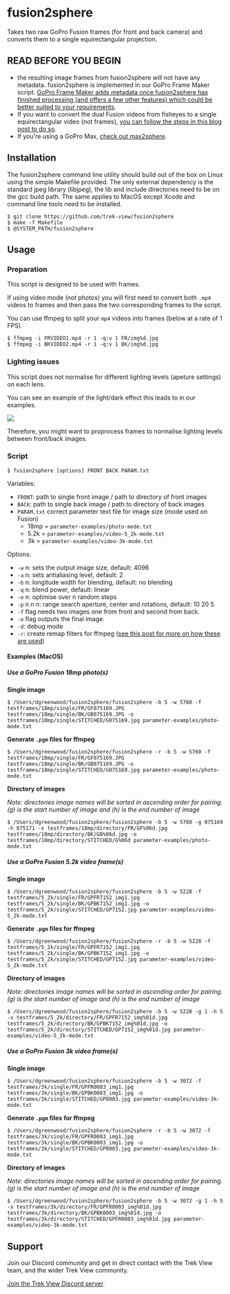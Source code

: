 # fusion2sphere

Takes two raw GoPro Fusion frames (for front and back camera) and converts them to a single equirectangular projection.

## READ BEFORE YOU BEGIN

* the resulting image frames from fusion2sphere will not have any metadata. fusion2sphere is implemented in our GoPro Frame Maker script. [GoPro Frame Maker adds metadata once fusion2sphere has finished processing (and offers a few other features) which could be better suited to your requirements](https://github.com/trek-view/gopro-frame-maker/).
* If you want to convert the dual Fusion videos from fisheyes to a single equirectangular video (not frames), [you can follow the steps in this blog post to do so](https://www.trekview.org/blog/2022/using-ffmpeg-process-gopro-raw-360).
* If you're using a GoPro Max, [check out max2sphere](https://github.com/trek-view/max2sphere).

## Installation

The fusion2sphere command line utility should build out of the box on Linux using the simple Makefile provided. The only external dependency is the standard jpeg library (libjpeg), the lib and include directories need to be on the gcc build path. The same applies to MacOS except Xcode and command line tools need to be installed.

```
$ git clone https://github.com/trek-view/fusion2sphere
$ make -f Makefile
$ @SYSTEM_PATH/fusion2sphere
```

## Usage

### Preparation

This script is designed to be used with frames.

If using video mode (not photos) you will first need to convert both `.mp4` videos to frames and then pass the two corresponding frames to the script.

You can use ffmpeg to split your `mp4` videos into frames (below at a rate of 1 FPS).

```
$ ffmpeg -i FRVIDEO1.mp4 -r 1 -q:v 1 FR/img%d.jpg 
$ ffmpeg -i BKVIDEO2.mp4 -r 1 -q:v 1 BK/img%d.jpg 
```

### Lighting issues

This script does not normalise for different lighting levels (apeture settings) on each lens.

You can see an example of the light/dark effect this leads to in our examples.

![](testframes/18mp/single/STITCHED/G075169.jpg)

Therefore, you might want to proprocess frames to normalise lighting levels between front/back images.

### Script

```shell
$ fusion2sphere [options] FRONT BACK PARAM.txt
```

Variables:

* `FRONT`: path to single front image / path to directory of front images
* `BACK`: path to single back image / path to directory of back images
* `PARAM.txt` correct parameter text file for image size (mode used on Fusion)
	* 18mp = `parameter-examples/photo-mode.txt`
	* 5.2k = `parameter-examples/video-5_2k-mode.txt`
	* 3k = `parameter-examples/video-3k-mode.txt`

Options:

* `-w` n: sets the output image size, default: 4096
* `-a` n: sets antialiasing level, default: 2
* `-b` n: longitude width for blending, default: no blending
* `-q` n: blend power, default: linear
* `-e` n: optimise over n random steps
* `-p` n n n: range search aperture, center and rotations, default: 10 20 5
* `-f` flag needs two images one from front and second from back.
* `-o` flag outputs the final image.
* `-d`: debug mode
* `-r`: create remap filters for ffmpeg ([see this post for more on how these are used](https://www.trekview.org/blog/using-ffmpeg-process-gopro-fusion-max-360))

#### Examples (MacOS)

##### Use a GoPro Fusion 18mp photo(s)

**Single image**

```shell
$ /Users/dgreenwood/fusion2sphere/fusion2sphere -b 5 -w 5760 -f testframes/18mp/single/FR/GF075169.JPG testframes/18mp/single/BK/GB075169.JPG -o testframes/18mp/single/STITCHED/G075169.jpg parameter-examples/photo-mode.txt
```

**Generate `.pgm` files for ffmpeg**

```shell
$ /Users/dgreenwood/fusion2sphere/fusion2sphere -r -b 5 -w 5760 -f testframes/18mp/single/FR/GF075169.JPG testframes/18mp/single/BK/GB075169.JPG -o testframes/18mp/single/STITCHED/G075169.jpg parameter-examples/photo-mode.txt
```

**Directory of images**

_Note: directories image names will be sorted in ascending order for pairing. (g) is the start number of image and (h) is the end number of image_

```shell
$ /Users/dgreenwood/fusion2sphere/fusion2sphere -b 5 -w 5760 -g 075169 -h 075171 -x testframes/18mp/directory/FR/GF%06d.jpg testframes/18mp/directory/BK/GB%06d.jpg -o testframes/18mp/directory/STITCHED/G%06d parameter-examples/photo-mode.txt
```

##### Use a GoPro Fusion 5.2k video frame(s)

**Single image**

```shell
$ /Users/dgreenwood/fusion2sphere/fusion2sphere -b 5 -w 5228 -f testframes/5_2k/single/FR/GPFR7152_img1.jpg testframes/5_2k/single/BK/GPBK7152_img1.jpg -o testframes/5_2k/single/STITCHED/GP7152.jpg parameter-examples/video-5_2k-mode.txt
```

**Generate `.pgm` files for ffmpeg**

```shell
$ /Users/dgreenwood/fusion2sphere/fusion2sphere -r -b 5 -w 5228 -f testframes/5_2k/single/FR/GPFR7152_img1.jpg testframes/5_2k/single/BK/GPBK7152_img1.jpg -o testframes/5_2k/single/STITCHED/GP7152.jpg parameter-examples/video-5_2k-mode.txt
```

**Directory of images**

_Note: directories image names will be sorted in ascending order for pairing.(g) is the start number of image and (h) is the end number of image_

```shell
$ /Users/dgreenwood/fusion2sphere/fusion2sphere -b 5 -w 5228 -g 1 -h 5 -x testframes/5_2k/directory/FR/GPFR7152_img%01d.jpg testframes/5_2k/directory/BK/GPBK7152_img%01d.jpg -o testframes/5_2k/directory/STITCHED/GP7152_img%01d.jpg parameter-examples/video-5_2k-mode.txt
```

##### Use a GoPro Fusion 3k video frame(s)

**Single image**

```shell
$ /Users/dgreenwood/fusion2sphere/fusion2sphere -b 5 -w 3072 -f testframes/3k/single/FR/GPFR0003_img1.jpg testframes/3k/single/BK/GPBK0003_img1.jpg -o testframes/3k/single/STITCHED/GP0003.jpg parameter-examples/video-3k-mode.txt
```

**Generate `.pgm` files for ffmpeg**

```shell
$ /Users/dgreenwood/fusion2sphere/fusion2sphere -r -b 5 -w 3072 -f testframes/3k/single/FR/GPFR0003_img1.jpg testframes/3k/single/BK/GPBK0003_img1.jpg -o testframes/3k/single/STITCHED/GP0003.jpg parameter-examples/video-3k-mode.txt
```

**Directory of images**

_Note: directories image names will be sorted in ascending order for pairing.(g) is the start number of image and (h) is the end number of image_

```shell
$ /Users/dgreenwood/fusion2sphere/fusion2sphere -b 5 -w 3072 -g 1 -h 5 -x testframes/3k/directory/FR/GPFR0003_img%01d.jpg testframes/3k/directory/BK/GPBK0003_img%01d.jpg -o testframes/3k/directory/STITCHED/GPFR0003_img%01d.jpg parameter-examples/video-3k-mode.txt
```

## Support

Join our Discord community and get in direct contact with the Trek View team, and the wider Trek View community.

[Join the Trek View Discord server](https://discord.gg/ZVk7h9hCfw).
